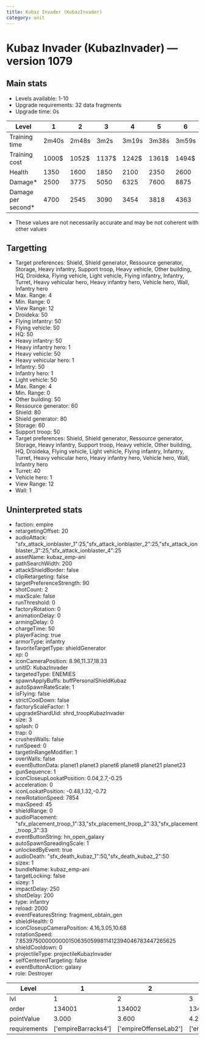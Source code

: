 ```yaml
---
title: Kubaz Invader (KubazInvader)
category: unit
---
```


# Kubaz Invader (KubazInvader) — version 1079

## Main stats

  * Levels available: 1-10
  * Upgrade requirements: 32 data fragments
  * Upgrade time: 0s

|Level             |1    |2    |3    |4    |5    |6    |7    |8    |9    |10   |
|------------------|-----|-----|-----|-----|-----|-----|-----|-----|-----|-----|
|Training time     |2m40s|2m48s|3m2s |3m19s|3m38s|3m59s|4m22s|4m47s|5m13s|5m40s|
|Training cost     |1000$|1052$|1137$|1242$|1361$|1494$|1638$|1791$|1954$|2125$|
|Health            |1350 |1600 |1850 |2100 |2350 |2600 |2850 |3100 |3350 |3600 |
|Damage*           |2500 |3775 |5050 |6325 |7600 |8875 |10150|11425|12700|13975|
|Damage per second*|4700 |2545 |3090 |3454 |3818 |4363 |4909 |5272 |5636 |6545 |

* These values are not necessarily accurate and may be not coherent with other values

## Targetting

  * Target preferences: Shield, Shield generator, Ressource generator, Storage, Heavy infantry, Support troop, Heavy vehicle, Other building, HQ, Droideka, Flying vehicle, Light vehicle, Flying infantry, Infantry, Turret, Heavy vehicular hero, Heavy infantry hero, Vehicle hero, Wall, Infantry hero
  * Max. Range: 4
  * Min. Range: 0
  * View Range: 12
  * Droideka: 50
  * Flying infantry: 50
  * Flying vehicle: 50
  * HQ: 50
  * Heavy infantry: 50
  * Heavy infantry hero: 1
  * Heavy vehicle: 50
  * Heavy vehicular hero: 1
  * Infantry: 50
  * Infantry hero: 1
  * Light vehicle: 50
  * Max. Range: 4
  * Min. Range: 0
  * Other building: 50
  * Ressource generator: 60
  * Shield: 80
  * Shield generator: 80
  * Storage: 60
  * Support troop: 50
  * Target preferences: Shield, Shield generator, Ressource generator, Storage, Heavy infantry, Support troop, Heavy vehicle, Other building, HQ, Droideka, Flying vehicle, Light vehicle, Flying infantry, Infantry, Turret, Heavy vehicular hero, Heavy infantry hero, Vehicle hero, Wall, Infantry hero
  * Turret: 40
  * Vehicle hero: 1
  * View Range: 12
  * Wall: 1

## Uninterpreted stats

  * faction: empire
  * retargetingOffset: 20
  * audioAttack: "sfx_attack_ionblaster_1":25,"sfx_attack_ionblaster_2":25,"sfx_attack_ionblaster_3":25,"sfx_attack_ionblaster_4":25
  * assetName: kubaz_emp-ani
  * pathSearchWidth: 200
  * attackShieldBorder: false
  * clipRetargeting: false
  * targetPreferenceStrength: 90
  * shotCount: 2
  * maxScale: false
  * runThreshold: 0
  * factoryRotation: 0
  * animationDelay: 0
  * armingDelay: 0
  * chargeTime: 50
  * playerFacing: true
  * armorType: infantry
  * favoriteTargetType: shieldGenerator
  * xp: 0
  * iconCameraPosition: 8.96,11.37,18.33
  * unitID: KubazInvader
  * targetedType: ENEMIES
  * spawnApplyBuffs: buffPersonalShieldKubaz
  * autoSpawnRateScale: 1
  * isFlying: false
  * strictCoolDown: false
  * factoryScaleFactor: 1
  * upgradeShardUid: shrd_troopKubazInvader
  * size: 3
  * splash: 0
  * trap: 0
  * crushesWalls: false
  * runSpeed: 0
  * targetInRangeModifier: 1
  * overWalls: false
  * eventButtonData: planet1 planet3 planet6 planet8 planet21 planet23
  * gunSequence: 1
  * iconCloseupLookatPosition: 0.04,2.7,-0.25
  * acceleration: 0
  * iconLookatPosition: -0.48,1.32,-0.72
  * newRotationSpeed: 7854
  * maxSpeed: 45
  * shieldRange: 0
  * audioPlacement: "sfx_placement_troop_1":33,"sfx_placement_troop_2":33,"sfx_placement_troop_3":33
  * eventButtonString: hn_open_galaxy
  * autoSpawnSpreadingScale: 1
  * unlockedByEvent: true
  * audioDeath: "sfx_death_kubaz_1":50,"sfx_death_kubaz_2":50
  * sizex: 1
  * bundleName: kubaz_emp-ani
  * targetLocking: false
  * sizey: 1
  * impactDelay: 250
  * shotDelay: 200
  * type: infantry
  * reload: 2000
  * eventFeaturesString: fragment_obtain_gen
  * shieldHealth: 0
  * iconCloseupCameraPosition: 4.16,3.05,10.68
  * rotationSpeed: 7.8539750000000001506350599811412394046783447265625
  * shieldCooldown: 0
  * projectileType: projectileKubazInvader
  * selfCenteredTargeting: false
  * eventButtonAction: galaxy
  * role: Destroyer

|Level       |1                  |2                    |3                    |4                    |5                    |6                    |7                    |8                    |9                    |10                    |
|------------|-------------------|---------------------|---------------------|---------------------|---------------------|---------------------|---------------------|---------------------|---------------------|----------------------|
|lvl         |1                  |2                    |3                    |4                    |5                    |6                    |7                    |8                    |9                    |10                    |
|order       |134001             |134002               |134003               |134004               |134005               |134006               |134007               |134008               |134009               |134010                |
|pointValue  |3.000              |3.600                |4.200                |4.800                |5.400                |6.000                |6.600                |7.200                |7.800                |9.000                 |
|requirements|['empireBarracks4']|['empireOffenseLab2']|['empireOffenseLab3']|['empireOffenseLab4']|['empireOffenseLab5']|['empireOffenseLab6']|['empireOffenseLab7']|['empireOffenseLab8']|['empireOffenseLab9']|['empireOffenseLab10']|

